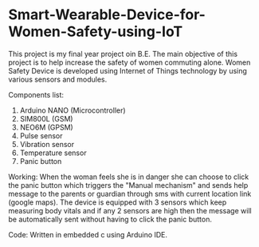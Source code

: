 # Smart-Wearable-Device-for-Women-Safety-using-IoT

This project is my final year project oin B.E.
The main objective of this project is to help increase the safety of women commuting alone.
Women Safety Device is developed using Internet of Things technology by using various sensors and modules.

Components list:
1. Arduino NANO (Microcontroller)
2. SIM800L (GSM)
3. NEO6M (GPSM)
4. Pulse sensor
5. Vibration sensor
6. Temperature sensor
7. Panic button

Working:
When the woman feels she is in danger she can choose to click the panic button which triggers the "Manual mechanism" and sends help message to the parents or guardian through sms with current location link (google maps).
The device is equipped with 3 sensors which keep measuring body vitals and if any 2 sensors are high then the message will be automatically sent without having to click the panic button.

Code:
Written in embedded c using Arduino IDE.
